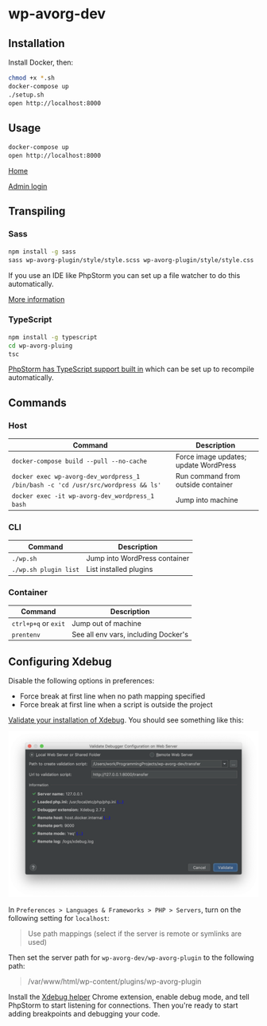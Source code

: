 # wp-avorg-dev

## Installation

Install Docker, then:

```bash
chmod +x *.sh
docker-compose up
./setup.sh
open http://localhost:8000
```

## Usage

```bash
docker-compose up
open http://localhost:8000
```

[Home](http://localhost:8000)

[Admin login](http://localhost:8000/wp-login.php)

## Transpiling

### Sass

```bash
npm install -g sass
sass wp-avorg-plugin/style/style.scss wp-avorg-plugin/style/style.css
```

If you use an IDE like PhpStorm you can set up a file watcher to do this automatically.

[More information](http://sass-lang.com/install)

### TypeScript

```bash
npm install -g typescript
cd wp-avorg-pluing
tsc
```

[PhpStorm has TypeScript support built in](https://www.jetbrains.com/help/phpstorm/typescript-support.html) 
which can be set up to recompile automatically.

## Commands

### Host

Command                                                                           | Description
----------------------------------------------------------------------------------|--------------------------------------
`docker-compose build --pull --no-cache`                                          | Force image updates; update WordPress
`docker exec wp-avorg-dev_wordpress_1 /bin/bash -c 'cd /usr/src/wordpress && ls'` | Run command from outside container
`docker exec -it wp-avorg-dev_wordpress_1 bash`                                   | Jump into machine

### CLI

Command               | Description
----------------------|--------------------------------------
`./wp.sh`             | Jump into WordPress container
`./wp.sh plugin list` | List installed plugins

### Container

Command              | Description
---------------------|-------------------------------------
`ctrl+p+q` or `exit` | Jump out of machine
`prentenv`           | See all env vars, including Docker's

## Configuring Xdebug

Disable the following options in preferences:

- Force break at first line when no path mapping specified
- Force break at first line when a script is outside the project

[Validate your installation of Xdebug](https://www.jetbrains.com/help/phpstorm/configuring-xdebug.html#web-server-debugging). 
You should see something like this:

![Xdebug validation](img/validate_xdebug.png)

In `Preferences > Languages & Frameworks > PHP > Servers`, turn on the following setting for `localhost`:

> Use path mappings (select if the server is remote or symlinks are used)

Then set the server path for `wp-avorg-dev/wp-avorg-plugin` to the following path:

> /var/www/html/wp-content/plugins/wp-avorg-plugin

Install the [Xdebug helper](https://chrome.google.com/webstore/detail/xdebug-helper/eadndfjplgieldjbigjakmdgkmoaaaoc)
Chrome extension, enable debug mode, and tell PhpStorm to start listening for connections. Then you're ready to start
adding breakpoints and debugging your code.
